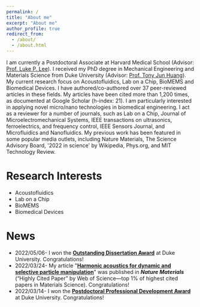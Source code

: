 ```yaml
---
permalink: /
title: "About me"
excerpt: "About me"
author_profile: true
redirect_from: 
  - /about/
  - /about.html
---
```


I am currently a Postdoctoral Associate at Harvard Medical School (Advisor: [Prof. Luke P. Lee](https://connects.catalyst.harvard.edu/Profiles/display/Person/165825)). I received my PhD degree in Mechanical Engineering and Materials Science from Duke University (Advisor: [Prof. Tony Jun Huang](https://acoustofluidics.pratt.duke.edu/people/tony-jun-huang)). My current research focus on Acoustofluidics, Lab on a Chip, BioMEMS and Biomedical Devices. I have authored/co-authored over 37 peer-reviewed articles in these fields. My articles have been cited more than 1,200 times, as documented at Google Scholar (h-index: 21). I am particularly interested in applying novel micro/nano technologies in biomedical engineering. I act as a reviewer for a number of journals, such as Lab on a Chip, Journal of Microelectromechanical Systems, IEEE transactions on ultrasonics, ferroelectrics, and frequency control, IEEE Sensors Journal, and Microfluidics and Nanofluidics. My previous work has been featured in some popular media outlets, including Nature Materials, The Science Advisory Board, '2022 in science' by Wikipedia, Phys.org, and MIT Technology Review.

Research Interests
======
* Acoustofluidics
* Lab on a Chip
* BioMEMS 
* Biomedical Devices

News
======

* 2022/05/06- I won the [**Outstanding Dissertation Award**](https://pratt.duke.edu/about/news/duke-engineering-celebrates-class-2022) at Duke University. Congratulations!
* 2022/03/24- My article "[**Harmonic acoustics for dynamic and selective particle manipulation**](https://www.nature.com/articles/s41563-022-01210-8)" was published in _**Nature Materials**_ (“Highly Cited Paper” by Web of Science—top 1% of highest cited papers in Materials Science). Congratulations!
* 2022/03/14- I won the [**Postdoctoral Professional Development Award**](https://postdoc.duke.edu/2022-duke-postdoctoral-professional-development-award-winners) at Duke University. Congratulations! 
